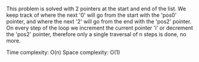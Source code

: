 This problem is solved with 2 pointers at the start and end of the list. We keep track of where the next '0' will go from the start with the 'pos0' pointer, and where the next '2' will go from the end with the 'pos2' pointer.
On every step of the loop we increment the current pointer 'i' or decrement the 'pos2' pointer, therefore only a single traversal of n steps is done, no more.

Time complexity: O(n)
Space complexity: O(1)

